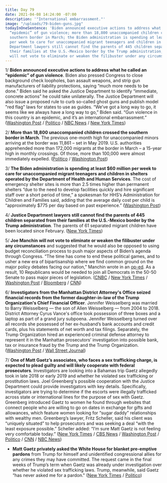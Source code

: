 ```yaml
---
title: Day 79
date: 2021-04-08 14:24:00 -07:00
description: '"International embarrassment."'
image: "/uploads/79-biden-guns.jpg"
todayInOneSentence: 'Biden announced executive actions to address what he called an
  “epidemic” of gun violence; more than 18,800 unaccompanied children crossed the
  southern border in March; the Biden administration is spending at least $60 million
  per week to care for unaccompanied migrant teenagers and children in shelters; Justice
  Department lawyers still cannot find the parents of 445 children separated from
  their families at the U.S.-Mexico border by the Trump administration; and Joe Manchin
  will not vote to eliminate or weaken the filibuster under any circumstances. '
---
```


1/ **Biden announced executive actions to address what he called an “epidemic” of gun violence**. Biden also pressed Congress to close background check loopholes, ban assault weapons, and strip gun manufacturers of liability protections, saying “much more needs to be done.” Biden said he asked the Justice Department to identify “immediate, concrete actions” he could take unilaterally. The Justice Department will also issue a proposed rule to curb so-called ghost guns and  publish model "red flag" laws for states to use as guides. “We’ve got a long way to go, it seems like we always have a long way to go,” Biden said. “Gun violence in this country is an epidemic, and it’s an international embarrassment.” ([Washington Post](https://www.washingtonpost.com/politics/biden-gun-control-actions/2021/04/08/6a4cb1d0-9869-11eb-a6d0-13d207aadb78_story.html) / [Politico](https://www.politico.com/news/2021/04/08/biden-executive-orders-gun-violence-480222) / [NBC News](https://www.nbcnews.com/politics/white-house/biden-target-ghost-guns-red-flag-laws-new-gun-control-n1263438) / [New York Times](https://www.nytimes.com/2021/04/08/us/biden-gun-control.html))

2/ **More than 18,800 unaccompanied children crossed the southern border in March**. The previous one-month high for unaccompanied minors arriving at the border was 11,861 – set in May 2019. U.S. authorities apprehended more than 172,000 migrants at the border in March – a 15-year high in monthly crossings. Of those, more than 100,000 were almost immediately expelled. ([Politico](https://www.politico.com/news/2021/04/08/biden-child-arrivals-southern-border-record-480139) / [Washington Post](https://www.washingtonpost.com/national/march-border-crossing-numbers/2021/04/07/2c252c52-97dd-11eb-8e42-3906c09073f9_story.html))

3/ **The Biden administration is spending at least $60 million per week to care for unaccompanied migrant teenagers and children in shelters operated by the Department of Health and Human Services**. The cost of emergency shelter sites is more than 2.5 times higher than permanent shelters “due to the need to develop facilities quickly and hire significant staff over a short period of time,” a spokesman for HHS’s Administration for Children and Families said, adding that the average daily cost per child is “approximately $775 per day based on past experience.” ([Washington Post](https://www.washingtonpost.com/national/border-shelters-cost/2021/04/08/c54eec3a-97bd-11eb-8e42-3906c09073f9_story.html))

4/ **Justice Department lawyers still cannot find the parents of 445 children separated from their families at the U.S.-Mexico border by the Trump administration**. The parents of 61 separated migrant children have been located since February. ([New York Times](https://www.nytimes.com/2021/04/07/us/migrant-children-separated-border.html))

5/ **Joe Manchin will not vote to eliminate or weaken the filibuster under any circumstances** and suggested that he would also be opposed to using budget reconciliation process to push major aspects of Biden’s agenda through Congress. “The time has come to end these political games, and to usher a new era of bipartisanship where we find common ground on the major policy debates facing our nation,” Manchin wrote in an [op-ed](https://www.washingtonpost.com/opinions/joe-manchin-filibuster-vote/2021/04/07/cdbd53c6-97da-11eb-a6d0-13d207aadb78_story.html). As a result, 10 Republicans would be needed to join all Democrats in the 50-50 Senate to pass major pieces of legislation. ([CNBC](https://www.cnbc.com/2021/04/08/senate-joe-manchin-opposes-eliminating-or-weakening-the-filibuster.html) / [New York Times](https://www.nytimes.com/2021/04/07/us/politics/joe-manchin-filibuster-reconciliation.html) / [Washington Post](https://www.washingtonpost.com/politics/manchin-filibuster-biden/2021/04/07/03635ab2-97fd-11eb-b28d-bfa7bb5cb2a5_story.html) / [Bloomberg](https://www.bloomberg.com/news/articles/2021-04-08/manchin-vows-to-uphold-filibuster-complicating-biden-s-agenda?sref=MIBMEEoj) / [CNN](https://www.cnn.com/2021/04/08/politics/joe-manchin-filibuster-gun-control-voting-rights/))

6/ **Investigators from the Manhattan District Attorney's Office seized financial records from the former daughter-in-law of the Trump Organization's Chief Financial Officer**. Jennifer Weisselberg was married to Barry Weisselberg — the son of Allen Weisselberg — from 2004 to 2018. District Attorney Cyrus Vance's office took possession of three boxes and a laptop as part of a grand jury subpoena. Jennifer Weisselberg turned over all records she possessed of her ex-husband’s bank accounts and credit cards, plus his statements of net worth and tax filings. Separately, the Trump Organization hired an experienced criminal defense attorney to represent it in the Manhattan prosecutors’ investigation into possible bank, tax or insurance fraud by the Trump and the Trump Organization. ([Washington Post](https://www.washingtonpost.com/national-security/allen-weisselberg-jennifer-weisselberg-trump-investigation/2021/04/08/53e2cd62-97ec-11eb-a6d0-13d207aadb78_story.html) / [Wall Street Journal](https://www.wsj.com/articles/trump-organization-hires-criminal-defense-lawyer-11617837781))

7/ **One of Matt Gaetz’s associates, who faces a sex trafficking charge, is expected to plead guilty and will likely cooperate with federal prosecutors**. Investigators are looking into a Bahamas trip Gaetz allegedly took in late 2018 or early 2019 and whether he violated sex trafficking or prostitution laws. Joel Greenberg's possible cooperation with the Justice Department could provide investigators with key details. Specifically, investigators are trying to determine if the escorts were illegally trafficked across state or international lines for the purpose of sex with Gaetz. Greenberg introduced Gaetz to women he found through websites that connect people who are willing to go on dates in exchange for gifts and allowances, which feature women looking for “sugar daddy” relationships with wealthy men. Greenberg’s lawyer, Fritz Scheller, said his client was “uniquely situated” to help prosecutors and was seeking a deal “with the least exposure possible.” Scheller added: “I’m sure Matt Gaetz is not feeling very comfortable today.” ([New York Times](https://www.nytimes.com/2021/04/08/us/politics/matt-gaetz-investigation.html) / [CBS News](https://www.cbsnews.com/news/matt-gaetz-bahamas-trip-federal-probe-sex-trafficking/) / [Washington Post](https://www.washingtonpost.com/national-security/matt-gaetz-joel-greenberg-plea-deal/2021/04/08/a1da46ca-965d-11eb-b28d-bfa7bb5cb2a5_story.html) / [Politico](https://www.politico.com/news/2021/04/08/key-figure-in-matt-gaetz-probe-likely-cooperating-with-federal-prosecutors-480289) / [CNN](https://www.cnn.com/2021/04/08/politics/greenberg-gaetz/) / [NBC News](https://www.nbcnews.com/politics/politics-news/investigators-rep-matt-gaetz-inquiry-looking-bahamas-travel-sources-say-n1263397))

* **Matt Gaetz privately asked the White House for blanket pre-emptive pardons** from Trump for himself and unidentified congressional allies for any crimes they may have committed. The request came in the final weeks of Trump’s term when Gaetz was already under investigation over whether he violated sex trafficking laws. Trump, meanwhile, said Gaetz “has never asked me for a pardon." ([New York Times](https://www.nytimes.com/2021/04/06/us/politics/matt-gaetz-trump-pardon.html) / [Politico](https://www.politico.com/news/2021/04/07/trump-gaetz-pardon-479701))
